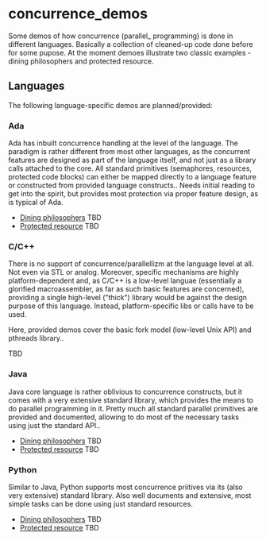 # concurrence_demos
Some demos of how concurrence (parallel_ programming) is done in different languages. Basically a collection of cleaned-up code done before for some pupose. At the moment demoes illustrate two classic examples - dining philosophers and protected resource.

## Languages
The following language-specific demos are planned/provided:

### Ada
Ada has inbuilt concurrence handling at the level of the language. The paradigm is rather different from most other languages, as the concurrent features are designed as part of the language itself, and not just as a library calls attached to the core. All standard primitives (semaphores, resources, protected code blocks) can either be mapped directly to a language feature or constructed from provided language constructs.. Needs initial reading to get into the spirit, but provides most protection via proper feature design, as is typical of Ada.
  - [Dining philosophers](ada_dinphil/) TBD
  - [Protected resource](ada_protrsrc/) TBD
  
### C/C++
There is no support of concurrence/parallellizm at the language level at all. Not even via STL or analog. Moreover, specific mechanisms are highly platform-dependent and, as C/C++ is a low-level languae (essentially a glorified macroassembler, as far as such basic features are concerned), providing a single high-level ("thick") library would be against the design purpose of this language. Instead, platform-specific libs or calls have to be used. 

Here, provided demos cover the basic fork model (low-level Unix API) and pthreads library..

TBD


### Java
Java core language is rather oblivious to concurrence constructs, but it comes with a very extensive standard library, which provides the means to do parallel programming in it. Pretty much all standard parallel primitives are provided and documented, allowing to do most of the necessary tasks using just the standard API..
  - [Dining philosophers](java_dinphil) TBD
  - [Protected resource](java_protrsrc/) TBD


### Python
Similar to Java, Python supports most concurrence priitives via its (also very extensive) standard library. Also well documents and extensive, most simple tasks can be done using just standard resources.
  - [Dining philosophers](py_dinphil) TBD
  - [Protected resource](py_protrsrc/) TBD

